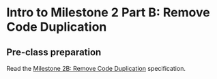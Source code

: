# Intro to Milestone 2 Part B: Remove Code Duplication

## Pre-class preparation
  
Read the [Milestone 2B: Remove Code Duplication](../../tweeter/milestone-2b/milestone-2b.md) specification.

